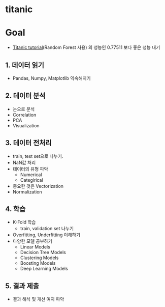 # titanic

# Goal
- [Titanic tutorial](https://www.kaggle.com/code/alexisbcook/titanic-tutorial)(Random Forest 사용) 의 성능인 0.77511 보다 좋은 성능 내기

## 1. 데이터 읽기

- Pandas, Numpy, Matplotlib 익숙해지기

## 2. 데이터 분석

- 눈으로 분석
- Correlation
- PCA
- Visualization

## 3. 데이터 전처리

- train, test set으로 나누기.
- NaN값 처리
- 데이터의 유형 파악
    - Numerical
    - Categirical
- 중요한 것은 Vectorization
- Normalization

## 4. 학습

- K-Fold 학습
    - train, validation set 나누기
- Overfitting, Underfitting 이해하기
- 다양한 모델 공부하기
    - Linear Models
    - Decision Tree Models
    - Clustering Models
    - Boosting Models
    - Deep Learning Models

## 5. 결과 제출

- 결과 해석 및 개선 여지 파악
